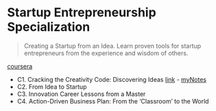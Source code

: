 # Startup Entrepreneurship Specialization

> Creating a Startup from an Idea. Learn proven tools for startup entrepreneurs from the experience and wisdom of others. 

[coursera](https://www.coursera.org/specializations/startup-entrepreneurship)

- C1. Cracking the Creativity Code: Discovering Ideas [link](https://www.coursera.org/learn/startup-entrepreneurship-discovering-ideas) - [myNotes](./c1/readme.md)
- C2. From Idea to Startup
- C3. Innovation Career Lessons from a Master
- C4. Action-Driven Business Plan: From the ‘Classroom’ to the World
